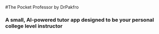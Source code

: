 #The Pocket Professor by DrPakfro

### A small, AI-powered tutor app designed to be your personal college level instructor
